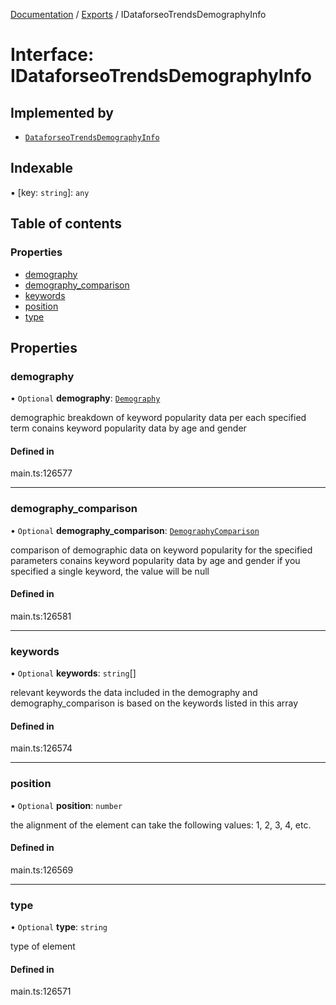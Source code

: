 [Documentation](../README.md) / [Exports](../modules.md) / IDataforseoTrendsDemographyInfo

# Interface: IDataforseoTrendsDemographyInfo

## Implemented by

- [`DataforseoTrendsDemographyInfo`](../classes/DataforseoTrendsDemographyInfo.md)

## Indexable

▪ [key: `string`]: `any`

## Table of contents

### Properties

- [demography](IDataforseoTrendsDemographyInfo.md#demography)
- [demography\_comparison](IDataforseoTrendsDemographyInfo.md#demography_comparison)
- [keywords](IDataforseoTrendsDemographyInfo.md#keywords)
- [position](IDataforseoTrendsDemographyInfo.md#position)
- [type](IDataforseoTrendsDemographyInfo.md#type)

## Properties

### demography

• `Optional` **demography**: [`Demography`](../classes/Demography.md)

demographic breakdown of keyword popularity data per each specified term
conains keyword popularity data by age and gender

#### Defined in

main.ts:126577

___

### demography\_comparison

• `Optional` **demography\_comparison**: [`DemographyComparison`](../classes/DemographyComparison.md)

comparison of demographic data on keyword popularity for the specified parameters
conains keyword popularity data by age and gender
if you specified a single keyword, the value will be null

#### Defined in

main.ts:126581

___

### keywords

• `Optional` **keywords**: `string`[]

relevant keywords
the data included in the demography and demography_comparison is based on the keywords listed in this array

#### Defined in

main.ts:126574

___

### position

• `Optional` **position**: `number`

the alignment of the element
can take the following values: 1, 2, 3, 4, etc.

#### Defined in

main.ts:126569

___

### type

• `Optional` **type**: `string`

type of element

#### Defined in

main.ts:126571
